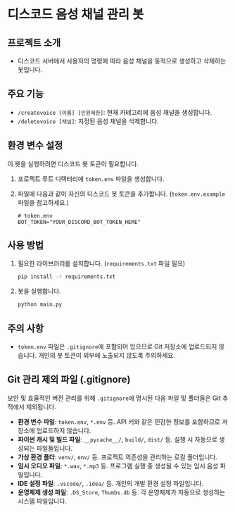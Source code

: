 # 디스코드 음성 채널 관리 봇

## 프로젝트 소개
- 디스코드 서버에서 사용자의 명령에 따라 음성 채널을 동적으로 생성하고 삭제하는 봇입니다.

## 주요 기능
- `/createvoice [이름] [인원제한]`: 현재 카테고리에 음성 채널을 생성합니다.
- `/deletevoice [채널]`: 지정된 음성 채널을 삭제합니다.

## 환경 변수 설정
이 봇을 실행하려면 디스코드 봇 토큰이 필요합니다.

1.  프로젝트 루트 디렉터리에 `token.env` 파일을 생성합니다.
2.  파일에 다음과 같이 자신의 디스코드 봇 토큰을 추가합니다. (`token.env.example` 파일을 참고하세요.)

    ```env
    # token.env
    BOT_TOKEN="YOUR_DISCORD_BOT_TOKEN_HERE"
    ```

## 사용 방법
1.  필요한 라이브러리를 설치합니다. (`requirements.txt` 파일 필요)
    ```bash
    pip install -r requirements.txt
    ```
2.  봇을 실행합니다.
    ```bash
    python main.py
    ```

## 주의 사항
- `token.env` 파일은 `.gitignore`에 포함되어 있으므로 Git 저장소에 업로드되지 않습니다. 개인의 봇 토큰이 외부에 노출되지 않도록 주의하세요.

## Git 관리 제외 파일 (.gitignore)
보안 및 효율적인 버전 관리를 위해 `.gitignore`에 명시된 다음 파일 및 폴더들은 Git 추적에서 제외됩니다.

- **환경 변수 파일**: `token.env`, `*.env` 등. API 키와 같은 민감한 정보를 포함하므로 저장소에 업로드하지 않습니다.
- **파이썬 캐시 및 빌드 파일**: `__pycache__/`, `build/`, `dist/` 등. 실행 시 자동으로 생성되는 파일들입니다.
- **가상 환경 폴더**: `venv/`, `env/` 등. 프로젝트 의존성을 관리하는 로컬 폴더입니다.
- **임시 오디오 파일**: `*.wav`, `*.mp3` 등. 프로그램 실행 중 생성될 수 있는 임시 음성 파일입니다.
- **IDE 설정 파일**: `.vscode/`, `.idea/` 등. 개인의 개발 환경 설정 파일입니다.
- **운영체제 생성 파일**: `.DS_Store`, `Thumbs.db` 등. 각 운영체제가 자동으로 생성하는 시스템 파일입니다.